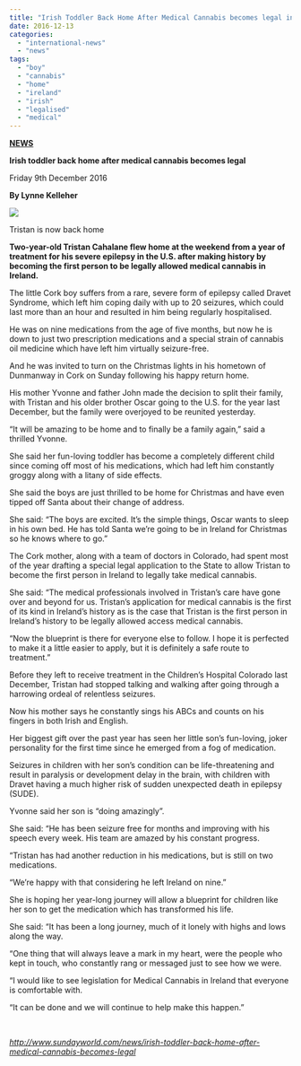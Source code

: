 ```yaml
---
title: "Irish Toddler Back Home After Medical Cannabis becomes legal in Ireland"
date: 2016-12-13
categories: 
  - "international-news"
  - "news"
tags: 
  - "boy"
  - "cannabis"
  - "home"
  - "ireland"
  - "irish"
  - "legalised"
  - "medical"
---
```


[**NEWS**](http://www.sundayworld.com/news)

**Irish toddler back home after medical cannabis becomes legal**

Friday 9th December 2016

**By Lynne Kelleher**

![](http://mcawarenessnz.org/wp-content/uploads/2016/12/tristan-is-now-back-home-300x237.jpg)

Tristan is now back home

**Two-year-old Tristan Cahalane flew home at the weekend from a year of treatment for his severe epilepsy in the U.S. after making history by becoming the first person to be legally allowed medical cannabis in Ireland.**

The little Cork boy suffers from a rare, severe form of epilepsy called Dravet Syndrome, which left him coping daily with up to 20 seizures, which could last more than an hour and resulted in him being regularly hospitalised.

He was on nine medications from the age of five months, but now he is down to just two prescription medications and a special strain of cannabis oil medicine which have left him virtually seizure-free.

And he was invited to turn on the Christmas lights in his hometown of Dunmanway in Cork on Sunday following his happy return home.

His mother Yvonne and father John made the decision to split their family, with Tristan and his older brother Oscar going to the U.S. for the year last December, but the family were overjoyed to be reunited yesterday.

“It will be amazing to be home and to finally be a family again,” said a thrilled Yvonne.

She said her fun-loving toddler has become a completely different child since coming off most of his medications, which had left him constantly groggy along with a litany of side effects.

She said the boys are just thrilled to be home for Christmas and have even tipped off Santa about their change of address.

She said: “The boys are excited. It’s the simple things, Oscar wants to sleep in his own bed. He has told Santa we’re going to be in Ireland for Christmas so he knows where to go.”

The Cork mother, along with a team of doctors in Colorado, had spent most of the year drafting a special legal application to the State to allow Tristan to become the first person in Ireland to legally take medical cannabis.

She said: “The medical professionals involved in Tristan’s care have gone over and beyond for us. Tristan’s application for medical cannabis is the first of its kind in Ireland’s history as is the case that Tristan is the first person in Ireland’s history to be legally allowed access medical cannabis.

“Now the blueprint is there for everyone else to follow. I hope it is perfected to make it a little easier to apply, but it is definitely a safe route to treatment.”

Before they left to receive treatment in the Children’s Hospital Colorado last December, Tristan had stopped talking and walking after going through a harrowing ordeal of relentless seizures.

Now his mother says he constantly sings his ABCs and counts on his fingers in both Irish and English.

Her biggest gift over the past year has seen her little son’s fun-loving, joker personality for the first time since he emerged from a fog of medication.

Seizures in children with her son’s condition can be life-threatening and result in paralysis or development delay in the brain, with children with Dravet having a much higher risk of sudden unexpected death in epilepsy (SUDE).

Yvonne said her son is “doing amazingly”.

She said: “He has been seizure free for months and improving with his speech every week. His team are amazed by his constant progress.

“Tristan has had another reduction in his medications, but is still on two medications.

“We’re happy with that considering he left Ireland on nine.”

She is hoping her year-long journey will allow a blueprint for children like her son to get the medication which has transformed his life.

She said: “It has been a long journey, much of it lonely with highs and lows along the way.

“One thing that will always leave a mark in my heart, were the people who kept in touch, who constantly rang or messaged just to see how we were.

“I would like to see legislation for Medical Cannabis in Ireland that everyone is comfortable with.

“It can be done and we will continue to help make this happen.”

 

_http://www.sundayworld.com/news/irish-toddler-back-home-after-medical-cannabis-becomes-legal_
